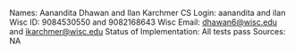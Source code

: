 Names: Aanandita Dhawan and Ilan Karchmer
CS Login: aanandita and ilan
Wisc ID: 9084530550 and 9082168643
Wisc Email: dhawan6@wisc.edu and ikarchmer@wisc.edu
Status of Implementation: All tests pass
Sources: NA
